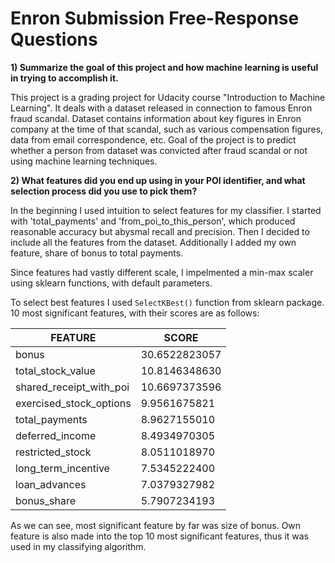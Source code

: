 Enron Submission Free-Response Questions
==============


**1) Summarize the goal of this project and how machine learning is useful in trying to accomplish it.**

This project is a grading project for Udacity course "Introduction to Machine Learning". It deals with a dataset released in connection to famous Enron fraud scandal. Dataset contains information about key figures in Enron company at the time of that scandal, such as various compensation figures, data from email correspondence, etc. Goal of the project is to predict whether a person from dataset was convicted after fraud scandal or not using machine learning techniques.

**2) What features did you end up using in your POI identifier, and what selection process did you use to pick them?** 

In the beginning I used intuition to select features for my classifier. I started with 'total_payments' and 'from_poi_to_this_person', which produced reasonable accuracy but abysmal recall and precision. Then I decided to include all the features from the dataset. Additionally I added my own feature, share of bonus to total payments. 

Since features had vastly different scale, I impelmented a min-max scaler using sklearn functions, with default parameters.   

To select best features I used `SelectKBest()` function from sklearn package. 10 most significant features, with their scores are as follows:
 
 FEATURE|SCORE
 --------|-------
 bonus|30.6522823057
 total_stock_value|10.8146348630
 shared_receipt_with_poi|10.6697373596
 exercised_stock_options|9.9561675821
 total_payments|8.9627155010
 deferred_income|8.4934970305
 restricted_stock|8.0511018970
 long_term_incentive|7.5345222400
 loan_advances|7.0379327982
 bonus_share|5.7907234193
  
As we can see, most significant feature by far was size of bonus. Own feature is also made into the top 10 most significant features, thus it was used in my classifying algorithm.




